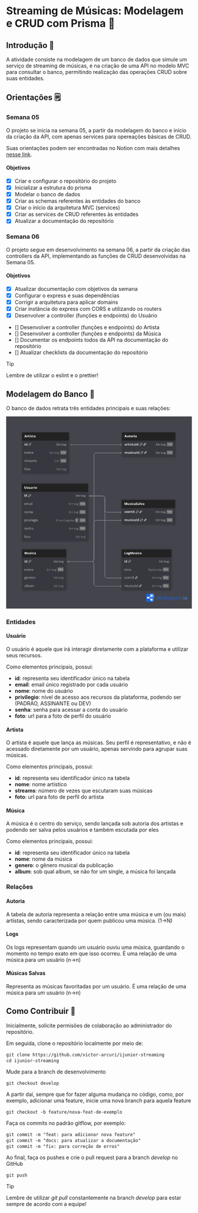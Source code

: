 # Streaming de Músicas: Modelagem e CRUD com Prisma 🎵

## Introdução 🚩
A atividade consiste na modelagem de um banco de dados que simule um serviço de streaming de músicas, e na criação de uma API no modelo MVC para consultar o banco, permitindo realização das operações CRUD sobre suas entidades.

## Orientações 🗒️

### Semana 05
O projeto se inicia na semana 05, a partir da modelagem do banco e início da criação da API, com apenas services para opereações básicas de CRUD. 

Suas orientações podem ser encontradas no Notion com mais detalhes [nesse link](https://www.notion.so/ijunior/Atividade-M-os-obra-23dc39c4674680e49aa1c6099ff31c9f).

#### Objetivos 
- [X] Criar e configurar o repositório do projeto
- [X] Inicializar a estrutura do prisma 
- [X] Modelar o banco de dados 
- [X] Criar as schemas referentes às entidades do banco
- [X] Criar o início da arquitetura MVC (services) 
- [X] Criar as services de CRUD referentes às entidades
- [X] Atualizar a documentação do repositório

### Semana 06
O projeto segue em desenvolvimento na semana 06, a partir da criação das controllers da API, implementando as funções de CRUD desenvolvidas na Semana 05.

#### Objetivos
- [X] Atualizar documentação com objetivos da semana
- [X] Configurar o express e suas dependências
- [X] Corrigir a arquitetura para aplicar domains
- [X] Criar instância do express com CORS e utilizando os routers
- [X] Desenvolver a controller (funções e endpoints) do Usuário
- [] Desenvolver a controller (funções e endpoints) do Artista
- [] Desenvolver a controller (funções e endpoints) da Música
- [] Documentar os endpoints todos da API na documentação do repositório
- [] Atualizar checklists da documentação do repositório

> [!TIP]
> Lembre de utilizar o eslint e o prettier!


## Modelagem do Banco 📝
O banco de dados retrata três entidades principais e suas relações:

![Diagrama representando as relações das tabelas do banco de dados](/public/imgs/db_schema.png)

### Entidades

#### Usuário
O usuário é aquele que irá interagir diretamente com a plataforma e utilizar seus recursos.

Como elementos principais, possui:

- **id**: representa seu identificador único na tabela
- **email**: email único registrado por cada usuário
- **nome**: nome do usuário
- **privilegio**: nível de acesso aos recursos da plataforma, podendo ser (PADRAO, ASSINANTE ou DEV)
- **senha**: senha para acessar a conta do usuário
- **foto**: url para a foto de perfil do usuário

#### Artista
O artista é aquele que lança as músicas. Seu perfil é representativo, e não é acessado diretamente por um usuário, apenas servindo para agrupar suas músicas.

Como elementos principais, possui:

- **id**: representa seu identificador único na tabela
- **nome**: nome artístico
- **streams**: número de vezes que escutaram suas músicas
- **foto**: url para foto de perfil do artista

#### Música
A música é o centro do serviço, sendo lançada sob autoria dos artistas e podendo ser salva pelos usuários e também escutada por eles

Como elementos principais, possui:

- **id**: representa seu identificador único na tabela
- **nome**: nome da música
- **genero**: o gênero musical da publicação
- **album**: sob qual album, se não for um single, a música foi lançada

### Relações

#### Autoria
A tabela de autoria representa a relação entre uma música e um (ou mais) artistas, sendo caracterizada por quem publicou uma música. (1->N)

#### Logs
Os logs representam quando um usuário ouviu uma música, guardando o momento no tempo exato em que isso ocorreu. É uma relação de uma música para um usuário (n->n)

#### Músicas Salvas
Representa as músicas favoritadas por um usuário. É uma relação de uma música para um usuário (n->n)


## Como Contribuir 🚀
Inicialmente, solicite permisões de colaboração ao administrador do repositório.

Em seguida, clone o repositório localmente por meio de:
```
git clone https://github.com/victor-arcuri/ijunior-streaming
cd ijunior-streaming
```

Mude para a branch de desenvolvimento
```
git checkout develop
```

A partir daí, sempre que for fazer alguma mudança no código, como, por exemplo, adicionar uma feature, inicie uma nova branch para aquela feature
```
git checkout -b feature/nova-feat-de-exemplo
```

Faça os commits no padrão gitflow, por exemplo:

```
git commit -m "feat: para adicionar nova feature"
git commit -m "docs: para atualizar a documentação"
git commit -m "fix: para correção de erros"
```

Ao final, faça os pushes e crie o pull request para a branch *develop* no GitHub
```
git push
```
> [!TIP]
> Lembre de utilizar *git pull* constantemente na branch *develop* para estar sempre de acordo com a equipe!



